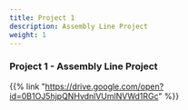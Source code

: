 ```yaml
---
title: Project 1    
description: Assembly Line Project
weight: 1
---
```


### Project 1 - Assembly Line Project

{{% link "https://drive.google.com/open?id=0B1OJ5hjpQNHvdnlVUmlNVWd1RGc" %}}
